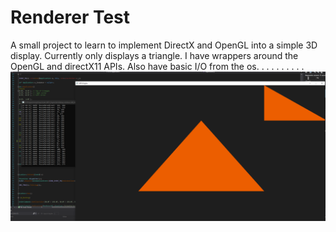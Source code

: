 # Renderer Test

A small project to learn to implement DirectX and OpenGL into a simple 3D display.
Currently only displays a triangle. I have wrappers around the OpenGL and directX11 APIs.
Also have basic I/O from the os.
.
.
.
.
.
.
.
.
.
![Preivew](/images/display.png)

